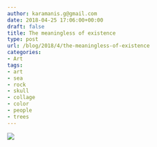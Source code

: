 ```yaml
---
author: karamanis.g@gmail.com
date: 2018-04-25 17:06:00+00:00
draft: false
title: The meaningless of existence
type: post
url: /blog/2018/4/the-meaningless-of-existence
categories:
- Art
tags:
- art
- sea
- rock
- skull
- collage
- color
- people
- trees
---
```


![](/images/2018-04-25-20184the-meaningless-of-existence/FullSizeRender.jpg)

